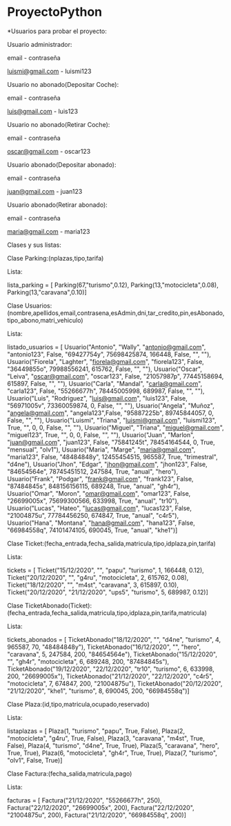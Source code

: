 # ProyectoPython
*Usuarios para probar el proyecto:

Usuario administrador:

   email       -   contraseña
   
luismi@gmail.com - luismi123

Usuario no abonado(Depositar Coche):

   email       -   contraseña
   
luis@gmail.com - luis123

Usuario no abonado(Retirar Coche):

   email       -   contraseña
   
oscar@gmail.com - oscar123

Usuario abonado(Depositar abonado):

   email       -   contraseña
   
juan@gmail.com - juan123

Usuario abonado(Retirar abonado):

  email       -   contraseña
   
maria@gmail.com - maria123


Clases y sus listas:

Clase Parking:(nplazas,tipo,tarifa)

Lista:

lista_parking = [
       Parking(67,"turismo",0.12),
       Parking(13,"motocicleta",0.08),
       Parking(13,"caravana",0.10)]


Clase Usuarios:(nombre,apellidos,email,contrasena,esAdmin,dni,tar_credito,pin,esAbonado,tipo_abono,matri_vehiculo)

Lista:

listado_usuarios = [
            Usuario("Antonio", "Wally", "antonio@gmail.com", "antonio123", False, "69427754y", 75698425874, 166448, False, "", ""),
            Usuario("Fiorela", "Laghter", "fiorela@gmail.com", "fiorela123", False, "36449855o", 79988556241, 615762, False, "", ""),
            Usuario("Oscar", "Leiva", "oscar@gmail.com", "oscar123", False, "21057987p", 77445158694, 615897, False, "", ""),
            Usuario("Carla", "Mandal", "carla@gmail.com", "carla123", False, "55266677h", 78445005998, 689987, False, "", ""),
            Usuario("Luis", "Rodriguez", "luis@gmail.com", "luis123", False, "56971005v", 73360059874, 0, False, "", ""),
            Usuario("Angela", "Muñoz", "angela@gmail.com", "angela123",False, "95887225b", 89745844057, 0, False, "", ""),
            Usuario("Luismi", "Triana", "luismi@gmail.com", "luismi123", True, "", 0, 0, False, "", ""),
            Usuario("Miguel", "Triana", "miguel@gmail.com", "miguel123", True, "", 0, 0, False, "", ""),
            Usuario("Juan", "Marlon", "juan@gmail.com", "juan123", False, "75841245t", 78454164544, 0, True, "mensual", "olv1"),
            Usuario("Maria", "Marge", "maria@gmail.com", "maria123", False, "48484848y", 12455454515, 965587, True, "trimestral", "d4ne"),
            Usuario("Jhon", "Edgar", "jhon@gmail.com", "jhon123", False, "84654564e", 78745451512, 247584, True, "anual", "hero"),
            Usuario("Frank", "Podgar", "frank@gmail.com", "frank123", False, "87484845s", 848156156115, 689248, True, "anual", "gh4r"),
            Usuario("Omar", "Moron", "omar@gmail.com", "omar123", False, "26699005x", 75699300566, 633998, True, "anual", "tr10"),
            Usuario("Lucas", "Hateo", "lucas@gmail.com", "lucas123", False, "21004875u", 77784456250, 674847, True, "anual", "c4r5"),
            Usuario("Hana", "Montana", "hana@gmail.com", "hana123", False, "66984558q", 74101474105, 690045, True, "anual", "khe1")]
            
            
Clase Ticket:(fecha_entrada,fecha_salida,matricula,tipo,idplaza,pin,tarifa)

Lista:

tickets = [
           Ticket("15/12/2020", "", "papu", "turismo", 1, 166448, 0.12),
           Ticket("20/12/2020", "", "g4ru", "motocicleta", 2, 615762, 0.08),
           Ticket("18/12/2020", "", "m4st", "caravana", 3, 615897, 0.10),
           Ticket("20/12/2020", "21/12/2020", "ups5", "turismo", 5, 689987, 0.12)]
           
           
Clase TicketAbonado(Ticket):(fecha_entrada,fecha_salida,matricula,tipo,idplaza,pin,tarifa,matricula)

Lista:

tickets_abonados = [
                    TicketAbonado("18/12/2020", "", "d4ne", "turismo", 4, 965587, 70, "48484848y"),
                    TicketAbonado("16/12/2020", "", "hero", "caravana", 5, 247584, 200, "84654564e"),
                    TicketAbonado("15/12/2020", "", "gh4r", "motocicleta", 6, 689248, 200, "87484845s"),
                    TicketAbonado("19/12/2020", "22/12/2020", "tr10", "turismo", 6, 633998, 200, "26699005x"),
                    TicketAbonado("21/12/2020", "22/12/2020", "c4r5", "motocicleta", 7, 674847, 200, "21004875u"),
                    TicketAbonado("20/12/2020", "21/12/2020", "khe1", "turismo", 8, 690045, 200, "66984558q")]
       
       
Clase Plaza:(id,tipo,matricula,ocupado,reservado)

Lista:

listaplazas = [
            Plaza(1, "turismo", "papu", True, False),
            Plaza(2, "motocicleta", "g4ru", True, False),
            Plaza(3, "caravana", "m4st", True, False),
            Plaza(4, "turismo", "d4ne", True, True),
            Plaza(5, "caravana", "hero", True, True),
            Plaza(6, "motocicleta", "gh4r", True, True),
            Plaza(7, "turismo", "olv1", False, True)]
      
      
Clase Factura:(fecha_salida,matricula,pago)

Lista:

facturas = [
    Factura("21/12/2020", "55266677h", 250),
    Factura("22/12/2020", "26699005x", 200),
    Factura("22/12/2020", "21004875u", 200),
    Factura("21/12/2020", "66984558q", 200)]            
            
